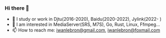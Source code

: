 ### Hi there 👋

- 🔭 I study or work in Djtu(2016-2020), Baidu(2020-2022), Jylink(2022- )
- 🌱 I am interested in MediaServer(SRS, M7S), Go, Rust, Linux, Ffmpeg...
- 📫 How to reach me: iwanlebron@gmail.com, iwanlebron@foxmail.com 
